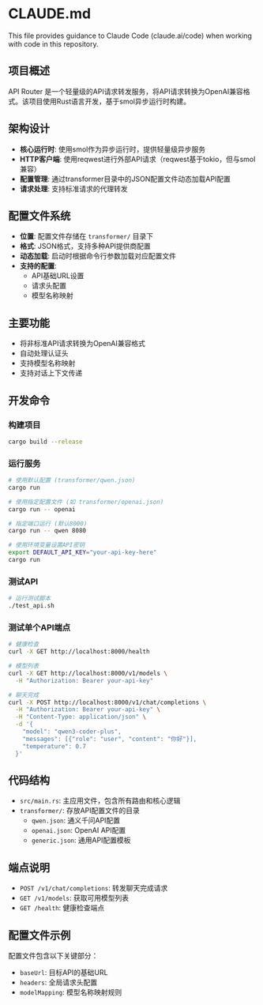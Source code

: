 # CLAUDE.md

This file provides guidance to Claude Code (claude.ai/code) when working with code in this repository.

## 项目概述

API Router 是一个轻量级的API请求转发服务，将API请求转换为OpenAI兼容格式。该项目使用Rust语言开发，基于smol异步运行时构建。

## 架构设计

- **核心运行时**: 使用smol作为异步运行时，提供轻量级异步服务
- **HTTP客户端**: 使用reqwest进行外部API请求（reqwest基于tokio，但与smol兼容）
- **配置管理**: 通过transformer目录中的JSON配置文件动态加载API配置
- **请求处理**: 支持标准请求的代理转发

## 配置文件系统

- **位置**: 配置文件存储在 `transformer/` 目录下
- **格式**: JSON格式，支持多种API提供商配置
- **动态加载**: 启动时根据命令行参数加载对应配置文件
- **支持的配置**:
  - API基础URL设置
  - 请求头配置
  - 模型名称映射

## 主要功能

- 将非标准API请求转换为OpenAI兼容格式
- 自动处理认证头
- 支持模型名称映射
- 支持对话上下文传递

## 开发命令

### 构建项目
```bash
cargo build --release
```

### 运行服务
```bash
# 使用默认配置 (transformer/qwen.json)
cargo run

# 使用指定配置文件 (如 transformer/openai.json)
cargo run -- openai

# 指定端口运行 (默认8000)
cargo run -- qwen 8080

# 使用环境变量设置API密钥
export DEFAULT_API_KEY="your-api-key-here"
cargo run
```

### 测试API
```bash
# 运行测试脚本
./test_api.sh
```

### 测试单个API端点
```bash
# 健康检查
curl -X GET http://localhost:8000/health

# 模型列表
curl -X GET http://localhost:8000/v1/models \
  -H "Authorization: Bearer your-api-key"

# 聊天完成
curl -X POST http://localhost:8000/v1/chat/completions \
  -H "Authorization: Bearer your-api-key" \
  -H "Content-Type: application/json" \
  -d '{
    "model": "qwen3-coder-plus",
    "messages": [{"role": "user", "content": "你好"}],
    "temperature": 0.7
  }'
```

## 代码结构

- `src/main.rs`: 主应用文件，包含所有路由和核心逻辑
- `transformer/`: 存放API配置文件的目录
  - `qwen.json`: 通义千问API配置
  - `openai.json`: OpenAI API配置
  - `generic.json`: 通用API配置模板

## 端点说明

- `POST /v1/chat/completions`: 转发聊天完成请求
- `GET /v1/models`: 获取可用模型列表
- `GET /health`: 健康检查端点

## 配置文件示例

配置文件包含以下关键部分：
- `baseUrl`: 目标API的基础URL
- `headers`: 全局请求头配置
- `modelMapping`: 模型名称映射规则